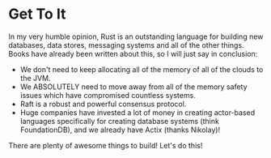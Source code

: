 Get To It
=========
In my very humble opinion, Rust is an outstanding language for building new databases, data stores, messaging systems and all of the other things. Books have already been written about this, so I will just say in conclusion:
- We don't need to keep allocating all of the memory of all of the clouds to the JVM.
- We ABSOLUTELY need to move away from all of the memory safety issues which have compromised countless systems.
- Raft is a robust and powerful consensus protocol.
- Huge companies have invested a lot of money in creating actor-based languages specifically for creating database systems (think FoundationDB), and we already have Actix (thanks Nikolay)!

There are plenty of awesome things to build! Let's do this!
